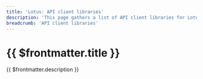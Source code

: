 ```yaml
---
title: 'Lotus: API client libraries'
description: 'This page gathers a list of API client libraries for Lotus that can be used to facilitate integrations against nodes and miners.'
breadcrumb: 'API client libraries'
---
```


# {{ $frontmatter.title }}

{{ $frontmatter.description }}
